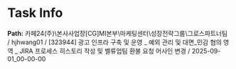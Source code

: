 # Task Info

**Path:** 카페24(주)\본사사업장\[CG]MI본부\마케팅센터\성장전략그룹\그로스파트너팀 / hjhwang01 / [323944] 광고 인프라 구축 및 운영 _ 예외 관리 및 대면_민감 협의 영역 _ JIRA 프로세스 히스토리 작성 및 벨류업팀 환불 요청 어사인 변경 / 2025-09-01_00-00-00

